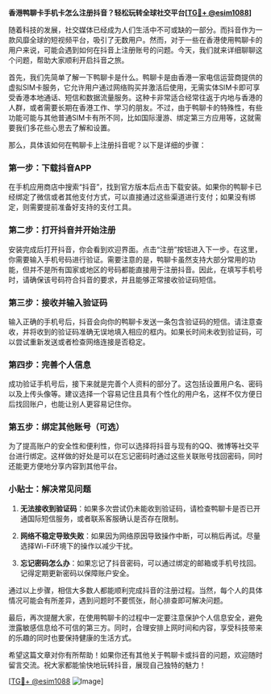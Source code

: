 **香港鸭聊卡手机卡怎么注册抖音？轻松玩转全球社交平台[[TG💪+ @esim1088](https://t.me/s/esim1088)]**

随着科技的发展，社交媒体已经成为人们生活中不可或缺的一部分。而抖音作为一款风靡全球的短视频平台，吸引了无数用户。然而，对于一些在香港使用鸭聊卡的用户来说，可能会遇到如何在抖音上注册账号的问题。今天，我们就来详细聊聊这个问题，帮助大家顺利开启抖音之旅。

首先，我们先简单了解一下鸭聊卡是什么。鸭聊卡是由香港一家电信运营商提供的虚拟SIM卡服务，它允许用户通过网络购买并激活后使用，无需实体SIM卡即可享受香港本地通话、短信和数据流量服务。这种卡非常适合经常往返于内地与香港的人群，或者需要长期在香港工作、学习的朋友。不过，由于鸭聊卡的特殊性，有些功能可能与其他普通SIM卡有所不同，比如国际漫游、绑定第三方应用等，这就需要我们多花些心思去了解和设置。

那么，具体该如何在鸭聊卡上注册抖音呢？以下是详细的步骤：

### 第一步：下载抖音APP

在手机应用商店中搜索“抖音”，找到官方版本后点击下载安装。如果你的鸭聊卡已经绑定了微信或者其他支付方式，可以直接通过这些渠道进行支付；如果没有绑定，则需要提前准备好支持的支付工具。

### 第二步：打开抖音并开始注册

安装完成后打开抖音，你会看到欢迎界面。点击“注册”按钮进入下一步。在这里，你需要输入手机号码进行验证。需要注意的是，鸭聊卡虽然支持大部分常用的功能，但并不是所有国家或地区的号码都能直接用于注册抖音。因此，在填写手机号时，请确保该号码符合抖音的要求，并且能够正常接收验证码短信。

### 第三步：接收并输入验证码

输入正确的手机号后，抖音会向你的鸭聊卡发送一条包含验证码的短信。请注意查收，并将收到的验证码准确无误地填入相应的框内。如果长时间未收到验证码，可以尝试重新发送或者检查网络连接是否稳定。

### 第四步：完善个人信息

成功验证手机号后，接下来就是完善个人资料的部分了。这包括设置用户名、密码以及上传头像等。建议选择一个容易记住且具有个性化的用户名，这样不仅方便日后找回账户，也能让别人更容易记住你。

### 第五步：绑定其他账号（可选）

为了提高账户的安全性和便利性，你可以选择将抖音与现有的QQ、微博等社交平台进行绑定。这样做的好处是可以在忘记密码时通过这些关联账号找回密码，同时还能更方便地分享内容到其他平台。

### 小贴士：解决常见问题

1. **无法接收到验证码**：如果多次尝试仍未能收到验证码，请检查鸭聊卡是否已开通国际短信服务，或者联系客服确认是否存在限制。
   
2. **网络不稳定导致失败**：如果因为网络原因导致操作中断，可以稍后再试。尽量选择Wi-Fi环境下的操作以减少干扰。

3. **忘记密码怎么办**：如果忘记了抖音密码，可以通过绑定的邮箱或手机号找回。记得定期更新密码以保障账户安全。

通过以上步骤，相信大多数人都能顺利完成抖音的注册过程。当然，每个人的具体情况可能会有所差异，遇到问题时不要慌张，耐心排查即可解决问题。

最后，再次提醒大家，在使用鸭聊卡的过程中一定要注意保护个人信息安全，避免泄露敏感信息给不可信的第三方。同时，合理安排上网时间和内容，享受科技带来的乐趣的同时也要保持健康的生活方式。

希望这篇文章对你有所帮助！如果你还有其他关于鸭聊卡或抖音的问题，欢迎随时留言交流。祝大家都能愉快地玩转抖音，展现自己独特的魅力！

[[TG💪+ @esim1088](https://t.me/s/esim1088) ![Image](https://i.postimg.cc/4NQfJmqS/Snipaste-2025-05-13-00-14-12.png)]